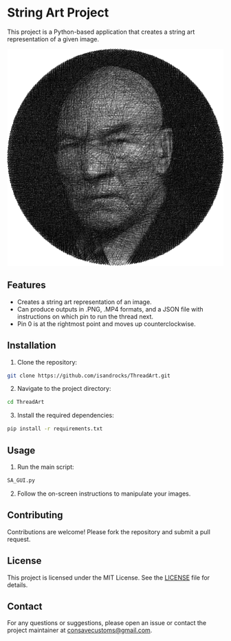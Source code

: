 # String Art Project

This project is a Python-based application that creates a string art representation of a given image.



[![Demo](./thumbnail.png)](https://www.youtube.com/watch?v=oIXXaKVdeNM)



## Features

- Creates a string art representation of an image.
- Can produce outputs in .PNG, .MP4 formats, and a JSON file with instructions on which pin to run the thread next.
- Pin 0 is at the rightmost point and moves up counterclockwise.

## Installation

1. Clone the repository:
  ```sh
  git clone https://github.com/isandrocks/ThreadArt.git
  ```
2. Navigate to the project directory:
  ```sh
  cd ThreadArt
  ```
3. Install the required dependencies:
  ```sh
  pip install -r requirements.txt
  ```

## Usage

1. Run the main script:
  ```sh
  SA_GUI.py
  ```
2. Follow the on-screen instructions to manipulate your images.

## Contributing

Contributions are welcome! Please fork the repository and submit a pull request.

## License

This project is licensed under the MIT License. See the [LICENSE](LICENSE) file for details.

## Contact

For any questions or suggestions, please open an issue or contact the project maintainer at consavecustoms@gmail.com.